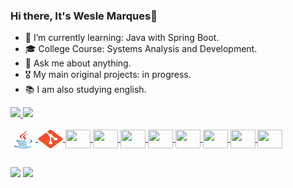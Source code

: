 ### Hi there, It's Wesle Marques👋


- 🌱 I’m currently learning: Java with Spring Boot.
- 🎓 College Course: Systems Analysis and Development.
- 💬 Ask me about anything.
- 🎖  My main original projects: in progress.
- 📚 I am also studying english.
 
<div>
<a href="https://github.com/weslemarques">
<img height="180em" src="https://github-readme-stats.vercel.app/api?username=weslemarques&showw_icons=true&theme=dark&include_all_commits=true&count_private=true">
<img height="180em" src="https://github-readme-stats.vercel.app/api/top-langs/?username=weslemarques&layout=compact&langs_count=16&theme=dracula">
</div>

<div style="display: inline_block"><br>
  <img align="center"  height="30" width="40" src="https://raw.githubusercontent.com/devicons/devicon/master/icons/java/java-original.svg">
  <img align="center"  height="30" width="40" src="https://raw.githubusercontent.com/devicons/devicon/master/icons/git/git-original.svg">
  <img align="center"  height="30" width="40" src="https://cdn.jsdelivr.net/gh/devicons/devicon/icons/heroku/heroku-plain-wordmark.svg" />  
  
  <img align="center"  height="30" width="40" src="https://cdn.jsdelivr.net/gh/devicons/devicon/icons/mysql/mysql-original-wordmark.svg" />
  <img align="center"  height="30" width="40" src="https://cdn.jsdelivr.net/gh/devicons/devicon/icons/postgresql/postgresql-plain-wordmark.svg" />
  <img align="center"  height="30" width="40" src="https://cdn.jsdelivr.net/gh/devicons/devicon/icons/spring/spring-original-wordmark.svg" />
   <img align="center"  height="30" width="40" src="https://cdn.jsdelivr.net/gh/devicons/devicon/icons/intellij/intellij-original.svg" />
   <img align="center"  height="30" width="40" src="https://cdn.jsdelivr.net/gh/devicons/devicon/icons/vscode/vscode-original.svg" />
   <img align="center"  height="30" width="40" src="https://cdn.jsdelivr.net/gh/devicons/devicon/icons/html5/html5-original.svg" />
   <img align="center"  height="30" width="40" src="https://cdn.jsdelivr.net/gh/devicons/devicon/icons/css3/css3-original.svg" />
  
</div>
  
  ##
 
<div> 
 <a href = "wesleremarques@gmail.com"><img src="https://img.shields.io/badge/-Gmail-%23333?style=for-the-badge&logo=gmail&logoColor=white" target="_blank"></a>
  <a href="https://www.linkedin.com/in/wesle-marques-0383b2256/" target="_blank"><img src="https://img.shields.io/badge/-LinkedIn-%230077B5?style=for-the-badge&logo=linkedin&logoColor=white" target="_blank"></a> 
</div>

##
